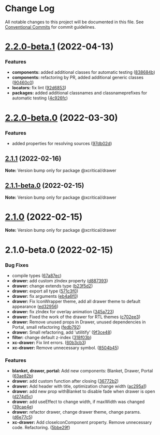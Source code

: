 # Change Log

All notable changes to this project will be documented in this file.
See [Conventional Commits](https://conventionalcommits.org) for commit guidelines.

# [2.2.0-beta.1](https://github.com/xcritical-software/xc-front-kit/compare/@xcritical/drawer@2.2.0-beta.0...@xcritical/drawer@2.2.0-beta.1) (2022-04-13)


### Features

* **components:** added additional classes for automatic testing ([838684b](https://github.com/xcritical-software/xc-front-kit/commit/838684b1e96cd2a9a40620e7a67cb49b78c594b1))
* **components:** refactoring by PR, added additional generic classes ([90460c0](https://github.com/xcritical-software/xc-front-kit/commit/90460c0a573d606cd0956e526c81b068842c0685))
* **locators:** fix lint ([92d6853](https://github.com/xcritical-software/xc-front-kit/commit/92d6853938e622b3453438b91f7c4e2151550aab))
* **packages:** added additional classnames and classnameprefixes for automatic testing ([4c926fc](https://github.com/xcritical-software/xc-front-kit/commit/4c926fc7439650c7f0a71bcda6c06a4810e41276))





# [2.2.0-beta.0](https://github.com/xcritical-software/xc-front-kit/compare/@xcritical/drawer@2.1.1...@xcritical/drawer@2.2.0-beta.0) (2022-03-30)


### Features

* added properties for resolving sources ([97db02d](https://github.com/xcritical-software/xc-front-kit/commit/97db02d3db87f45c151befbdb3d6e43f44d66997))





## [2.1.1](https://github.com/xcritical-software/xc-front-kit/compare/@xcritical/drawer@2.1.1-beta.0...@xcritical/drawer@2.1.1) (2022-02-16)

**Note:** Version bump only for package @xcritical/drawer





## [2.1.1-beta.0](https://github.com/xcritical-software/xc-front-kit/compare/@xcritical/drawer@2.1.0...@xcritical/drawer@2.1.1-beta.0) (2022-02-15)

**Note:** Version bump only for package @xcritical/drawer





# [2.1.0](https://github.com/xcritical-software/xc-front-kit/compare/@xcritical/drawer@2.1.0-beta.0...@xcritical/drawer@2.1.0) (2022-02-15)

**Note:** Version bump only for package @xcritical/drawer





# 2.1.0-beta.0 (2022-02-15)


### Bug Fixes

* compile types ([67a87ec](https://github.com/xcritical-software/xc-front-kit/commit/67a87ecdec159e9f613a0836ee4189c508ef7f7e))
* **drawer:** add custom zIndex property ([d887393](https://github.com/xcritical-software/xc-front-kit/commit/d887393703db90965e544443422303bceb9ecff5))
* **drawer:** change extends type ([b23f5d2](https://github.com/xcritical-software/xc-front-kit/commit/b23f5d210e81ea5055dcf167fee1427ddc4aac24))
* **drawer:** export all type ([571c3f0](https://github.com/xcritical-software/xc-front-kit/commit/571c3f09c21a51757a95b161bedd578f9c7107dc))
* **drawer:** fix arguments ([eb4a6f0](https://github.com/xcritical-software/xc-front-kit/commit/eb4a6f014c073f888857f43d6e910e06911d694b))
* **drawer:** Fix IconWrapper theme, add all drawer theme to default appearance ([ed32956](https://github.com/xcritical-software/xc-front-kit/commit/ed32956dcfabd2d5123199803a0fe670c6479817))
* **drawer:** fix zIndex for overlay animation ([345a723](https://github.com/xcritical-software/xc-front-kit/commit/345a723958ec4c1743c876bc8c46adbe6e5cc3ec))
* **drawer:** Fixed the work of the drawer for RTL themes ([c702ee3](https://github.com/xcritical-software/xc-front-kit/commit/c702ee33f5f0bbcb98520f3071ba0fe5e3d78360))
* **drawer:** Remove unused props in Drawer, unused dependencies in Portal, small refactoring ([fedb792](https://github.com/xcritical-software/xc-front-kit/commit/fedb792646830443cd92fdf24e8850a8f6dc5580))
* **drawer:** Small refactoring, add 'utilitify' ([9f3ce48](https://github.com/xcritical-software/xc-front-kit/commit/9f3ce48cdc551296fd98f28daf7f096b66c6c96c))
* **filter:** change default z-index ([318f03b](https://github.com/xcritical-software/xc-front-kit/commit/318f03bc0ad0caef49a3fd0ff31c100a53c9125c))
* **xc-drawer:** Fix lint errors. ([60b3cb3](https://github.com/xcritical-software/xc-front-kit/commit/60b3cb3f27268a6b7a0de4f466087f8266f8c95c))
* **xc-drawer:** Remove unnecessary symbol. ([8504b45](https://github.com/xcritical-software/xc-front-kit/commit/8504b4557ad89e40747b65a7beb2570b755448b9))


### Features

* **blanket, drawer, portal:** Add new components: Blanket, Drawer, Portal ([63ae82b](https://github.com/xcritical-software/xc-front-kit/commit/63ae82b0ce94db0d1650f1e117107fcc47affb5a))
* **drawer:** add custom function after closing ([36772b2](https://github.com/xcritical-software/xc-front-kit/commit/36772b2aeb81fee141db02d25f4f8eef47730824))
* **drawer:** Add header with title, optimization change width ([ac295a1](https://github.com/xcritical-software/xc-front-kit/commit/ac295a15a6f40f6707f443c26e203d2880cf6c2b))
* **drawer:** add new prop withBlanket to disable fade when drawer is open ([d274d5c](https://github.com/xcritical-software/xc-front-kit/commit/d274d5c9a25979487e0fdb983509db6682cb7b19))
* **drawer:** add useEffect to change width, if maxWidth was changed ([39cae4e](https://github.com/xcritical-software/xc-front-kit/commit/39cae4ead409bd28eb887fdba181e28dcc255d23))
* **drawer:** refactor drawer, change drawer theme, change params. ([d6e77c5](https://github.com/xcritical-software/xc-front-kit/commit/d6e77c5c94f42044f30128127d0d62b3a6bb6e68))
* **xc-drawer:** Add closeIconComponent property. Remove unnecessary code. Refactoring. ([5bbe29f](https://github.com/xcritical-software/xc-front-kit/commit/5bbe29f80fc54d3077720292656ff65ac5605cfa))
